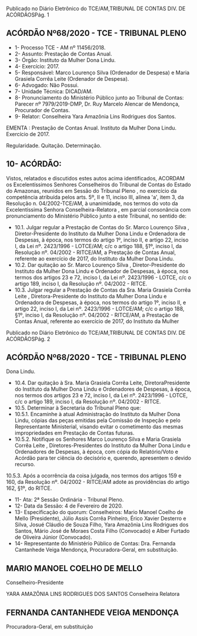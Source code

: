 Publicado  no  Diário  Eletrônico do TCE/AM,TRIBUNAL DE CONTAS DIV. DE ACÓRDÃOSPág. 1

## ACÓRDÃO Nº68/2020 - TCE - TRIBUNAL PLENO

- 1- Processo TCE - AM nº 11456/2018.
- 2- Assunto: Prestação de Contas Anual.
- 3- Órgão: Instituto da Mulher Dona Lindu.
- 4- Exercício: 2017.
- 5- Responsável: Marco Lourenço Silva (Ordenador de Despesa) e Maria Grasiela Corrêa Leite (Ordenador de Despesa).
- 6- Advogado: Não Possui.
- 7- Unidade Técnica: DICAD/AM.
- 8- Pronunciamento  do  Ministério  Público  junto  ao  Tribunal  de  Contas: Parecer  nº 7979/2019-DMP, Dr. Ruy Marcelo Alencar de Mendonça, Procurador de Contas.
- 9- Relator: Conselheira Yara Amazônia Lins Rodrigues dos Santos.

EMENTA :  Prestação  de  Contas  Anual.  Instituto  da Mulher Dona Lindu. Exercício de 2017.

Regularidade. Quitação. Determinação.

## 10-  ACÓRDÃO:

Vistos, relatados e discutidos estes autos acima identificados, ACORDAM os Excelentíssimos Senhores Conselheiros do Tribunal de Contas do Estado do Amazonas, reunidos em Sessão do Tribunal Pleno , no exercício da competência atribuída pelos arts. 5º, II e 11, inciso III, alínea 'a', item 3, da Resolução n. 04/2002-TCE/AM, à unanimidade, nos  termos  do  voto  da  Excelentíssima  Senhora  Conselheira-Relatora , em  parcial consonância com pronunciamento do Ministério Público junto a este Tribunal, no sentido de:

- 10.1. Julgar  regular a  Prestação  de  Contas  do Sr. Marco  Lourenço Silva , Diretor-Presidente do Instituto da Mulher Dona Lindu e Ordenadora de Despesas, à época, nos termos do artigo 1º, inciso II, e artigo 22, inciso I, da Lei nº. 2423/1996 - LOTCE/AM; c/c o artigo 188, §1º, inciso I, da Resolução nº. 04/2002 - RITCE/AM, a Prestação de Contas Anual, referente ao exercício de 2017, do Instituto da Mulher Dona Lindu.
- 10.2. Dar  quitação ao Sr. Marco  Lourenço  Silva , Diretor-Presidente do Instituto  da  Mulher  Dona  Lindu  e  Ordenador de  Despesas,  à  época, nos termos dos artigos 23 e 72, inciso I, da Lei nº. 2423/1996 - LOTCE, c/c o artigo 189, inciso I, da Resolução nº. 04/2002 - RITCE.
- 10.3. Julgar regular a Prestação de Contas da Sra. Maria Grasiela Corrêa Leite , Diretora-Presidente do Instituto da Mulher Dona Lindu e Ordenadora de Despesas, à época, nos termos do artigo 1º, inciso II, e artigo 22, inciso I, da Lei nº. 2423/1996 - LOTCE/AM; c/c o artigo 188, §1º, inciso I, da Resolução nº. 04/2002 - RITCE/AM, a Prestação de Contas Anual, referente ao exercício de 2017, do Instituto da Mulher

Publicado  no  Diário  Eletrônico do TCE/AM,TRIBUNAL DE CONTAS DIV. DE ACÓRDÃOSPág. 2

## ACÓRDÃO Nº68/2020 - TCE - TRIBUNAL PLENO

Dona Lindu.

- 10.4. Dar quitação à Sra. Maria Grasiela Corrêa Leite, DiretoraPresidente do  Instituto  da  Mulher  Dona  Lindu  e  Ordenadores  de Despesas, à época, nos termos dos artigos 23 e 72, inciso I, da Lei nº. 2423/1996  -  LOTCE,  c/c  o  artigo  189,  inciso  I,  da  Resolução  nº. 04/2002 - RITCE.
- 10.5. Determinar à Secretaria do Tribunal Pleno que:
- 10.5.1. Encaminhe à atual Administração do Instituto da Mulher Dona Lindu, cópias das peças emitidas pela Comissão de Inspeção e pelo Representante Ministerial, visando evitar o cometimento das mesmas impropriedades em Prestação de Contas futuras.
- 10.5.2. Notifique os Senhores Marco  Lourenço  Silva e Maria Grasiela  Corrêa  Leite ,  Diretores-Presidentes  do  Instituto  da  Mulher Dona  Lindu  e  Ordenadores  de  Despesas,  à  época,  com  cópia  do Relatório/Voto  e  Acórdão  para  ter  ciência  do  decisório  e,  querendo, apresentem o devido recurso.

10.5.3. Após a ocorrência da coisa julgada, nos termos dos artigos 159 e 160, da Resolução nº. 04/2002 - RITCE/AM adote as providências do artigo 162, §1º, do RITCE.

- 11-  Ata: 2ª Sessão Ordinária - Tribunal Pleno.
- 12-  Data da Sessão: 4 de Fevereiro de 2020.
- 13- Especificação do quorum: Conselheiros: Mario Manoel Coelho de Mello (Presidente), Júlio Assis Corrêa Pinheiro, Érico Xavier Desterro e Silva, Josué Cláudio de Souza Filho, Yara Amazônia Lins Rodrigues dos Santos, Mário José de Moraes Costa Filho (Convocado) e Alber Furtado de Oliveira Júnior (Convocado).
- 14-  Representante do Ministério Público de Contas: Dra. Fernanda Cantanhede Veiga Mendonça, Procuradora-Geral, em substituição.

## MARIO MANOEL COELHO DE MELLO

Conselheiro-Presidente

YARA AMAZÔNIA LINS RODRIGUES DOS SANTOS Conselheira Relatora

## FERNANDA CANTANHEDE VEIGA MENDONÇA

Procuradora-Geral, em substituição